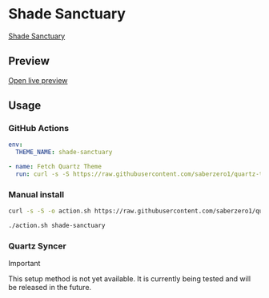 # Shade Sanctuary

[Shade Sanctuary](https//github.com/Elevict)

## Preview

[Open live preview](https://quartz-themes.github.io/shade-sanctuary/)

## Usage

### GitHub Actions

```yaml
env:
  THEME_NAME: shade-sanctuary
```

```yaml
- name: Fetch Quartz Theme
  run: curl -s -S https://raw.githubusercontent.com/saberzero1/quartz-themes/master/action.sh | bash -s -- $THEME_NAME
```

### Manual install

```bash
curl -s -S -o action.sh https://raw.githubusercontent.com/saberzero1/quartz-themes/master/action.sh

./action.sh shade-sanctuary
```

### Quartz Syncer

> [!IMPORTANT]
> This setup method is not yet available. It is currently being tested and will be released in the future.
